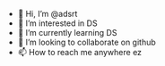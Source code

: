 - 👋 Hi, I’m @adsrt
- 👀 I’m interested in DS
- 🌱 I’m currently learning DS
- 💞️ I’m looking to collaborate on github
- 📫 How to reach me anywhere ez

<!---
adsrt/adsrt is a ✨ special ✨ repository because its `README.md` (this file) appears on your GitHub profile.
You can click the Preview link to take a look at your changes.
--->
